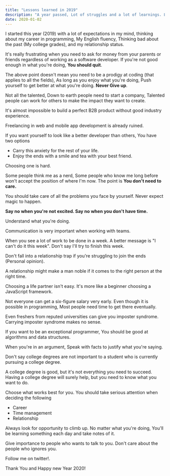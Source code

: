 ```yaml
---
title: "Lessons learned in 2019"
description: "A year passed, Lot of struggles and a lot of learnings. Let me share my thoughts in which you can take something useful."
date: 2020-01-02
---
```


I started this year (2019) with a lot of expectations in my mind, thinking about my career in programming, My English fluency, Thinking bad about the past (My college grades), and my relationship status.

It's really frustrating when you need to ask for money from your parents or friends regardless of working as a software developer. If you're not good enough in what you're doing, <b>You should quit</b>.

The above point doesn't mean you need to be a prodigy at coding (that applies to all the fields), As long as you enjoy what you're doing, Push yourself to get better at what you're doing. <b>Never Give up</b>.

Not all the talented, Down to earth people need to start a company, Talented people can work for others to make the impact they want to create.

It's almost impossible to build a perfect B2B product without good industry experience.

Freelancing in web and mobile app development is already ruined.

If you want yourself to look like a better developer than others, You have two options

- Carry this anxiety for the rest of your life.
- Enjoy the ends with a smile and tea with your best friend.

Choosing one is hard.

Some people think me as a nerd, Some people who know me long before won't accept the position of where I'm now. The point is <b>You don't need to care.</b>

You should take care of all the problems you face by yourself. Never expect magic to happen.

<b> Say no when you're not excited. Say no when you don't have time.</b>

Understand what you're doing.

Communication is very important when working with teams.

When you see a lot of work to be done in a week. A better message is "I can't do it this week". Don't say I'll try to finish this week.

Don't fall into a relationship trap if you're struggling to join the ends (Personal opinion).

A relationship might make a man noble if it comes to the right person at the right time.

Choosing a life partner isn't easy. It's more like a beginner choosing a JavaScript framework.

Not everyone can get a six-figure salary very early. Even though it is possible in programming, Most people need time to get there eventually.

Even freshers from reputed universities can give you imposter syndrome. Carrying imposter syndrome makes no sense.

If you want to be an exceptional programmer, You should be good at algorithms and data structures.

When you're in an argument, Speak with facts to justify what you're saying.

Don't say college degrees are not important to a student who is currently pursuing a college degree.

A college degree is good, but it's not everything you need to succeed. Having a college degree will surely help, but you need to know what you want to do.

Choose what works best for you. You should take serious attention when deciding the following

- Career
- Time management
- Relationship

Always look for opportunity to climb up. No matter what you're doing, You'll be learning something each day and take notes of it.

Give importance to people who wants to talk to you. Don't care about the people who ignores you.

Follow me on twitter!.

Thank You and Happy new Year 2020!
